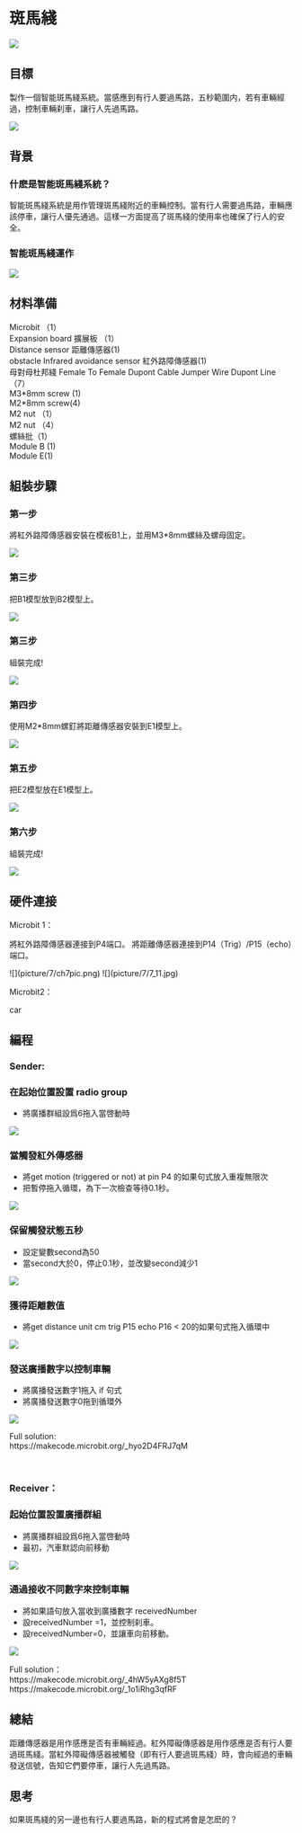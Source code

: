# 斑馬綫
![](picture/7/7_1.png)

## 目標

<P>
製作一個智能斑馬綫系統。當感應到有行人要過馬路，五秒範圍内，若有車輛經過，控制車輛刹車，讓行人先過馬路。
<P>
 
![](picture/7/7_2.png)

## 背景
### 什麽是智能斑馬綫系統？

<P>
智能斑馬綫系統是用作管理斑馬綫附近的車輛控制。當有行人需要過馬路，車輛應該停車，讓行人優先通過。這樣一方面提高了斑馬綫的使用率也確保了行人的安全。
<P>

### 智能斑馬綫運作

![](picture/7/7_4.png)

## 材料準備
<P>
Microbit （1）<BR>
Expansion board 擴展板 （1）<BR>
Distance sensor 距離傳感器(1)<BR>
obstacle Infrared avoidance sensor  紅外路障傳感器(1)<BR>
母對母杜邦綫 Female To Female Dupont Cable Jumper Wire Dupont Line （7）<BR>
M3*8mm screw (1)<BR>
M2*8mm screw(4)<BR>
M2 nut （1）<BR>
M2 nut （4）<BR>
螺絲批（1）<BR>
Module B (1)<BR>
Module E(1) <BR>
<P>

## 組裝步驟
### 第一步

<P>
將紅外路障傳感器安裝在模板B1上，並用M3*8mm螺絲及螺母固定。 
<P>
 
![](picture/7/7_5.png)

### 第三步
<P>
把B1模型放到B2模型上。
<P>
 
![](picture/7/7_6.png)

### 第三步
<P>
組裝完成!
<P>
 
![](picture/7/7_7.png)

### 第四步
<P>
使用M2*8mm螺釘將距離傳感器安裝到E1模型上。
<P>
 
![](picture/7/7_8.png)

### 第五步
<P>
把E2模型放在E1模型上。
<P>
 
![](picture/7/7_9.png)

### 第六步
<P>
組裝完成!
<P>
 
![](picture/7/7_10.png)

## 硬件連接
<P>
Microbit 1：
<P>

<P>
將紅外路障傳感器連接到P4端口。
將距離傳感器連接到P14（Trig）/P15（echo）端口。
<P>
![](picture/7/ch7pic.png)
![](picture/7/7_11.jpg)
<BR>
<P>
Microbit2：<BR>
<P>
<P>
car
<P>

## 編程
### Sender:
### 在起始位置設置 radio group
+ 將廣播群組設爲6拖入當啓動時


![](picture/7/7_13.png)

### 當觸發紅外傳感器
+ 將get motion (triggered or not) at pin P4 的如果句式放入重複無限次
+ 把暫停拖入循環，為下一次檢查等待0.1秒。
 

![](picture/7/7_15.png)

### 保留觸發狀態五秒
+ 設定變數second為50
+ 當second大於0，停止0.1秒，並改變second減少1
 

![](picture/7/7_17.png)

### 獲得距離數值
+ 將get distance unit cm trig P15 echo P16 < 20的如果句式拖入循環中
 

![](picture/7/7_19.png)

### 發送廣播數字以控制車輛
+ 將廣播發送數字1拖入 if 句式
+ 將廣播發送數字0拖到循環外
 

![](picture/7/7_21.png)
<P>
Full solution:<BR>
https://makecode.microbit.org/_hyo2D4FRJ7qM
<P>
<BR>

### Receiver：
### 起始位置設置廣播群組
+ 將廣播群組設爲6拖入當啓動時
+ 最初，汽車默認向前移動
 

![](picture/7/7_23.png)
 
### 通過接收不同數字來控制車輛
+ 將如果語句放入當收到廣播數字 receivedNumber 
+ 設receivedNumber =1，並控制刹車。
+ 設receivedNumber=0，並讓車向前移動。
 

![](picture/7/7_25.png)
<P>
Full solution：<BR>
https://makecode.microbit.org/_4hW5yAXg8f5T<BR>
https://makecode.microbit.org/_1o1iRhg3qfRF
<P>

## 總結

<P>
距離傳感器是用作感應是否有車輛經過。紅外障礙傳感器是用作感應是否有行人要過斑馬綫。當紅外障礙傳感器被觸發（即有行人要過斑馬綫）時，會向經過的車輛發送信號，告知它們要停車，讓行人先過馬路。
<P>

## 思考

<P>
如果斑馬綫的另一邊也有行人要過馬路，新的程式將會是怎麽的？
<P>
